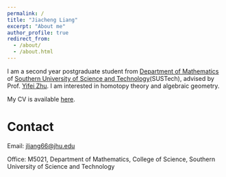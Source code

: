 ```yaml
---
permalink: /
title: "Jiacheng Liang"
excerpt: "About me"
author_profile: true
redirect_from: 
  - /about/
  - /about.html
---
```


I am a second year postgraduate student from [Department of Mathematics](https://math.sustech.edu.cn/?lang=en) of [Southern University of Science and Technology](https://www.sustech.edu.cn/en/)(SUSTech), advised by Prof. [Yifei Zhu](https://yifeizhu.github.io/). I am interested in homotopy theory and algebraic geometry. 

My CV is available [here](https://552jc.github.io/ljc552.github.io/files/resume.pdf).

Contact
======
Email: jliang66@jhu.edu

Office: M5021, Department of Mathematics, College of Science, Southern University of Science and Technology
